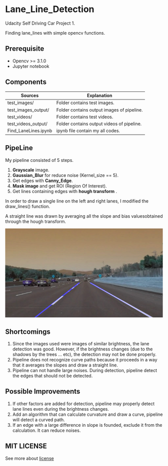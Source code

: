 [image1]: ./test_images_output/solidWhiteCurve.jpg "solidWhiteCurve output"

# **Lane_Line_Detection** 

Udacity Self Driving Car Project 1.

Finding lane_lines with simple opencv functions.

## Prerequisite

* Opencv >= 3.1.0
* Jupyter notebook

## Components
| Sources               |  Explanation                                            |
|-----------------------|--------------------------------------------|
| test_images/          | Folder contains test images.               |
| test_images_output/   | Folder contains output images of pipeline. |
| test_videos/          | Folder contains test videos.               |
| test_videos_output/   | Folder contains output videos of pipeline. |
| Find_LaneLines.ipynb  | ipynb file contain my all codes.           | 

## PipeLine

My pipeline consisted of 5 steps.

1. **Grayscale** image.
2. **Gaussian_Blur** for reduce noise (Kernel_size == 5). 
3. Get edges with **Canny_Edge**.
4. **Mask image** and get ROI (Region Of Interest).
5. Get lines containing edges with **hough transform** .   

In order to draw a single line on the left and right lanes, I modified the draw_lines() function.

A straight line was drawn by averaging all the slope and bias values ​​obtained through the hough transform.

![alt text][image1]

## Shortcomings

1. Since the images used were images of similar brightness, the lane detection was good. However, if the brightness changes (due to the shadows by the trees ... etc), the detection may not be done properly.
2. Pipeline does not recognize curve paths because it proceeds in a way that it averages the slopes and draw a straight line.
3. Pipeline can not handle large noises. During detection, pipeline detect the edges that should not be detected.

## Possible Improvements

1. If other factors are added for detection, pipeline may properly detect lane lines even during the brightness changes.
2. Add an algorithm that can calculate curvature and draw a curve, pipeline will detect a curved path.
3. If an edge with a large difference in slope is founded, exclude it from the calculation. It can reduce noises. 

## MIT LICENSE
See more about [license](./LICENSE)